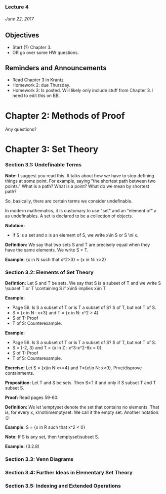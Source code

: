 ### Lecture 4 
###### June 22, 2017

## Objectives
- Start (?) Chapter 3.
- OR go over some HW questions.

## Reminders and Announcements
- Read Chapter 3 in Krantz
- Homework 2: due Thursday.
- Homework 3: Is posted. Will likely only include stuff from Chapter 3. I need to edit this on BB.

#
# Chapter 2: Methods of Proof

Any questions?

#
# Chapter 3: Set Theory

### Section 3.1: Undefinable Terms

__Note:__ I suggest you read this. It talks about how we have to stop defining things at some point. For example, saying "the shortest path between two points." What is a path? What is a point? What do we mean by shortest path? 

So, basically, there are certain terms we consider undefinable. 

In modern mathematics, it is customary to use "set" and an "element of" a as undefinables. A set is declared to be a collection of objects. 

__Notation:__ 
- If S is a set and x is an element of S, we write x\in S or S \ni x.

__Definition:__ We say that two sets S and T are precisely equal when they have the same elements. We write S = T. 

__Example:__ {x in N such that x^2>3} = {x in N: x>2}


### Section 3.2: Elements of Set Theory

__Defintion:__ Let S and T be sets. We say that S is a subset of T and we write S \subset T or T \containing S if x\inS implies x\in T

__Example:__ 
- Page 59. Is S a subset of T or is T a subset of S? S of T, but not T of S.
- S = {x in N : x>3} and T = {x in N: x^2 > 4}
- S of T: Proof
- T of S: Counterexample.

__Example:__ 
- Page 59. Is S a subset of T or is T a subset of S? S of T, but not T of S.
- S = {-2, 3} and T = {x in Z : x^3-x^2-6x = 0}
- S of T: Proof
- T of S: Counterexample.

__Exercise:__ Let S = {x\in N x>=4} and T={x\in N: x<9}. Prve/disprove containments.

__Proposition:__ Let T and S be sets. Then S=T if and only if S subset T and T subset S. 

__Proof:__ Read pages 59-60.

__Definition:__ We let \emptyset denote the set that contains no elements. That is, for every x, x\not\in\emptyset. We call it the empty set. Another notation:{}. 

__Example:__ S = {x in R such that x^2 < 0}

__Note:__ If S is any set, then \emptyset\subset S. 

__Example:__ (3.2.8) <!-- Start reading again here. -->

### Section 3.3: Venn Diagrams
### Section 3.4: Further Ideas in Elementary Set Theory
### Section 3.5: Indexing and Extended Operations





